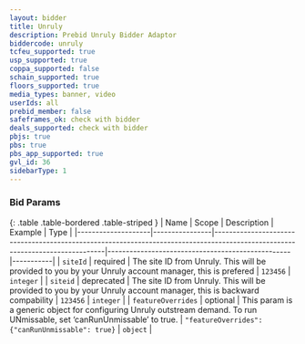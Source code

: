 ```yaml
---
layout: bidder
title: Unruly
description: Prebid Unruly Bidder Adaptor
biddercode: unruly
tcfeu_supported: true
usp_supported: true
coppa_supported: false
schain_supported: true
floors_supported: true
media_types: banner, video
userIds: all
prebid_member: false
safeframes_ok: check with bidder
deals_supported: check with bidder
pbjs: true
pbs: true
pbs_app_supported: true
gvl_id: 36
sidebarType: 1
---
```


### Bid Params

{: .table .table-bordered .table-striped }
| Name               | Scope          | Description                                                                                                                  | Example                                          | Type      |
|--------------------|----------------|------------------------------------------------------------------------------------------------------------------------------|--------------------------------------------------|-----------|
| `siteId`           | required       | The site ID from Unruly. This will be provided to you by your Unruly account manager, this is prefered                                       | `123456`                                         | `integer` |
|  `siteid`           | deprecated       | The site ID from Unruly. This will be provided to you by your Unruly account manager, this is backward compability                                      | `123456`                                         | `integer` |
| `featureOverrides` | optional       | This param is a generic object for configuring Unruly outstream demand. To run UNmissable, set ‘canRunUnmissable’ to true.   | `"featureOverrides": {"canRunUnmissable": true}` | `object`  |

